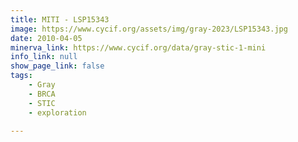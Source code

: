 ```yaml
---
title: MITI - LSP15343
image: https://www.cycif.org/assets/img/gray-2023/LSP15343.jpg
date: 2010-04-05
minerva_link: https://www.cycif.org/data/gray-stic-1-mini
info_link: null
show_page_link: false
tags:
    - Gray
    - BRCA
    - STIC
    - exploration

---
```

